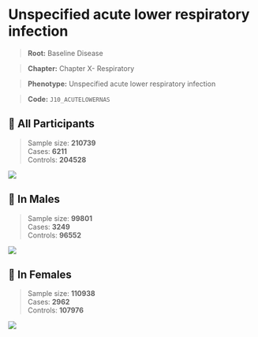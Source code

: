 # Unspecified acute lower respiratory infection

> **Root:** Baseline Disease  

> **Chapter:** Chapter X- Respiratory  

> **Phenotype:** Unspecified acute lower respiratory infection  

> **Code:** `J10_ACUTELOWERNAS`

## 🧪 All Participants  
> Sample size: **210739**  
> Cases: **6211**  
> Controls: **204528**
<img src="/Disease/Figures/ALL/Incidence/J10_ACUTELOWERNAS.png"/>
<CsvTable src="/public/Disease/Data/ALL/Incidence/COX_J10_ACUTELOWERNAS.csv" label="🔍 View full results" />

## 👨 In Males  
> Sample size: **99801**  
> Cases: **3249**  
> Controls: **96552**
<img src="/Disease/Figures/Male/Incidence/J10_ACUTELOWERNAS.png"/>
<CsvTable src="/public/Disease/Data/Male/Incidence/COX_J10_ACUTELOWERNAS.csv" label="🔍 View full results" />

## 👩 In Females  
> Sample size: **110938**  
> Cases: **2962**  
> Controls: **107976**
<img src="/Disease/Figures/Female/Incidence/J10_ACUTELOWERNAS.png"/>
<CsvTable src="/public/Disease/Data/Female/Incidence/COX_J10_ACUTELOWERNAS.csv" label="🔍 View full results" />
